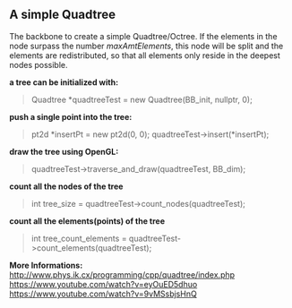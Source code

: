 ## A simple Quadtree

The backbone to create a simple Quadtree/Octree. If the elements in the node surpass the number *maxAmtElements*, this node will be split and the elements are redistributed, so that all elements only reside in the deepest nodes possible.

**a tree can be initialized with:**
>Quadtree *quadtreeTest = new Quadtree(BB_init, nullptr, 0);

**push a single point into the tree:**
>pt2d *insertPt = new pt2d(0, 0);
>quadtreeTest->insert(*insertPt);

**draw the tree using OpenGL:**
>quadtreeTest->traverse_and_draw(quadtreeTest, BB_dim);

**count all the nodes of the tree**
>int tree_size = quadtreeTest->count_nodes(quadtreeTest);

**count all the elements(points) of the tree**
>int tree_count_elements = quadtreeTest->count_elements(quadtreeTest);


**More Informations:** <br />
http://www.phys.ik.cx/programming/cpp/quadtree/index.php <br />
https://www.youtube.com/watch?v=eyOuED5dhuo <br />
https://www.youtube.com/watch?v=9vMSsbjsHnQ
